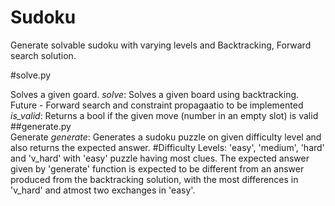 # Sudoku
Generate solvable sudoku with varying levels and Backtracking, Forward search solution.

#solve.py

Solves a given goard.
  $\textit{solve}$: Solves a given board using backtracking. Future - Forward search and constraint propagaatio to be implemented
  $\textit{is_valid}$: Returns a bool if the given move (number in an empty slot) is valid
##generate.py  
Generate
  $\textit{generate}$: Generates a sudoku puzzle on given difficulty level and also returns the expected answer.
      #Difficulty Levels: 'easy', 'medium', 'hard' and 'v_hard' with 'easy' puzzle having most clues.
      The expected answer given by 'generate' function is expected to be different from an answer produced from the backtracking      solution, with the most differences in 'v_hard' and atmost two exchanges in 'easy'.  
